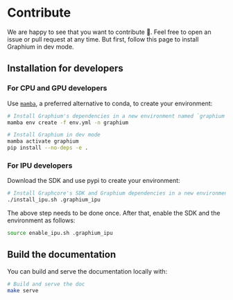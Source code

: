 # Contribute

We are happy to see that you want to contribute 🤗.
Feel free to open an issue or pull request at any time. But first, follow this page to install Graphium in dev mode.

## Installation for developers

### For CPU and GPU developers

Use [`mamba`](https://github.com/mamba-org/mamba), a preferred alternative to conda, to create your environment:

```bash
# Install Graphium's dependencies in a new environment named `graphium`
mamba env create -f env.yml -n graphium

# Install Graphium in dev mode
mamba activate graphium
pip install --no-deps -e .
```

### For IPU developers

Download the SDK and use pypi to create your environment:

```bash
# Install Graphcore's SDK and Graphium dependencies in a new environment called `.graphium_ipu`
./install_ipu.sh .graphium_ipu
```

The above step needs to be done once. After that, enable the SDK and the environment as follows:

```bash
source enable_ipu.sh .graphium_ipu
```

## Build the documentation

You can build and serve the documentation locally with:

```bash
# Build and serve the doc
make serve
```
